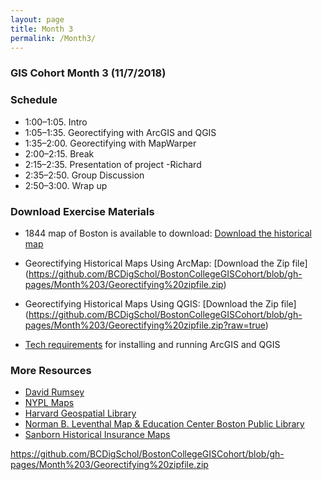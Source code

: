 ```yaml
---
layout: page
title: Month 3
permalink: /Month3/
---
```

### GIS Cohort Month 3 (11/7/2018)

### Schedule

* 1:00–1:05. Intro
* 1:05–1:35. Georectifying with ArcGIS and QGIS
* 1:35–2:00. Georectifying with MapWarper
* 2:00–2:15. Break
* 2:15–2:35. Presentation of project -Richard
* 2:35–2:50. Group Discussion
* 2:50–3:00. Wrap up

### Download Exercise Materials


* 1844 map of Boston is available to download: [Download the historical map](https://www.davidrumsey.com/luna/servlet/detail/RUMSEY~8~1~237717~5511185:Boston)

* Georectifying Historical Maps Using ArcMap: [Download the Zip file]
(https://github.com/BCDigSchol/BostonCollegeGISCohort/blob/gh-pages/Month%203/Georectifying%20zipfile.zip)

* Georectifying Historical Maps Using QGIS: [Download the Zip file]
(https://github.com/BCDigSchol/BostonCollegeGISCohort/blob/gh-pages/Month%203/Georectifying%20zipfile.zip?raw=true)

* [Tech requirements](https://docs.google.com/document/d/1hC_9KEJesW5sKq8qvlL-5xJa3VoOjgDc3_Hp_GUxuPE/edit) for installing and running ArcGIS and QGIS


### More Resources
* [David Rumsey](https://www.davidrumsey.com/)
* [NYPL Maps](https://digitalcollections.nypl.org/collections?utf8=%E2%9C%93&collection_keywords=maps#/?scroll=0)
* [Harvard Geospatial Library](http://hgl.harvard.edu:8080/opengeoportal/)
* [Norman B. Leventhal Map & Education Center Boston Public Library](https://www.leventhalmap.org/about/history-mission/)
* [Sanborn Historical Insurance Maps](https://loc.gov/collections/sanborn-maps/)


https://github.com/BCDigSchol/BostonCollegeGISCohort/blob/gh-pages/Month%203/Georectifying%20zipfile.zip
